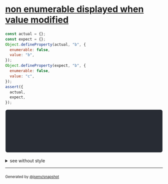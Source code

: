# [non enumerable displayed when value modified](../../property_descriptor.test.js#L32)

```js
const actual = {};
const expect = {};
Object.defineProperty(actual, "b", {
  enumerable: false,
  value: "b",
});
Object.defineProperty(expect, "b", {
  enumerable: false,
  value: "c",
});
assert({
  actual,
  expect,
});
```

![img](throw.svg)

<details>
  <summary>see without style</summary>

```console
AssertionError: actual and expect are different

actual: {
  b: "b",
}
expect: {
  b: "c",
}
```

</details>

---

<sub>
  Generated by <a href="https://github.com/jsenv/core/tree/main/packages/independent/snapshot">@jsenv/snapshot</a>
</sub>